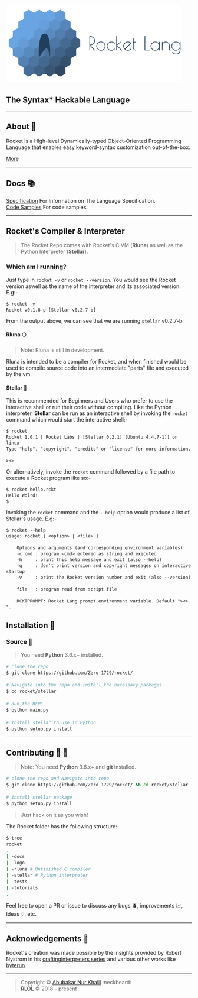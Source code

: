 # ![](logo/logo-full-with-text-large.png)

## The Syntax* Hackable Language

---

## About :book:

Rocket is a High-level Dynamically-typed Object-Oriented Programming Language that enables easy keyword-syntax customization out-of-the-box.


[More](docs/About.md)

---

## Docs :books:
[Specification](docs/Specification.md) For Information on The Language Specification.<br>
[Code Samples](https://github.com/Zero-1729/rocket/tree/master/code%20samples) For code samples.

---

## Rocket's Compiler & Interpreter

> The Rocket Repo comes with Rocket's C VM (**Rluna**) as well as the Python Interpreter (**Stellar**).

### Which am I running?

Just type in `rocket -v` or `rocket --version`. You would see the Rocket version aswell as the name of the interpreter and its associated version. E.g:-

```
$ rocket -v
Rocket v0.1.8-p [Stellar v0.2.7-b]
```

From the output above, we can see that we are running `stellar` v0.2.7-b.


#### Rluna :full_moon:

> Note: Rluna is still in development.

Rluna is intended to be a compiler for Rocket, and when finished would be used to compile source code into an intermediate "parts" file and executed by the vm.

#### Stellar :dizzy:

This is recommended for Beginners and Users who prefer to use the interactive shell or run their code without compiling. Like the Python interpreter, **Stellar** can be run as an interactive shell by invoking the `rocket` command which would start the interactive shell:-

```
$ rocket
Rocket 1.0.1 | Rocket Labs | [Stellar 0.2.1] (Ubuntu 4.4.7-1)] on linux
Type "help", "copyright", "credits" or "license" for more information.

><>
```

Or alternatively, invoke the `rocket` command followed by a file path to execute a Rocket program like so:-

```
$ rocket hello.rckt
Hello Wolrd!
$
```

Invoking the `rocket` command and the `--help` option would produce a list of Stellar's usage. E.g:-

```
$ rocket --help
usage: rocket [ <option> | <file> ]

    Options and arguments (and corresponding environment variables):
    -c cmd : program <cmd> entered as string and executed
    -h     : print this help message and exit (also --help)
    -q     : don't print version and copyright messages on interactive startup
    -v     : print the Rocket version number and exit (also --version)

    file   : program read from script file

    RCKTPROMPT: Rocket Lang prompt environment variable. Default "><> ".
```

## Installation :floppy_disk:

### Source :scroll:

> You need **Python** 3.6.x+ installed.

```sh
# clone the repo
$ git clone https://github.com/Zero-1729/rocket/

# Navigate into the repo and install the necessary packages
$ cd rocket/stellar

# Run the REPL
$ python main.py

# Install stellar to use in Python
$ python setup.py install
```

---

## Contributing :busts_in_silhouette: :wrench:

> Note: You need **Python** 3.6.x+ and **git** installed.<br>

```sh
# clone the repo and Navigate into repo
$ git clone https://github.com/Zero-1729/rocket/ && cd rocket/stellar

# install stellar package
$ python setup.py install
```

> Just hack on it as you wish!

The Rocket folder has the following structure:-

```sh
$ tree
rocket
.
| -docs
| -logo
| -rluna # Unfinished C compiler
| -stellar # Python interpreter
| -tests
| -tutorials
.
```

Feel free to open a PR or issue to discuss any bugs :beetle:, improvements :chart_with_upwards_trend:, Ideas :bulb:, etc.

---

## Acknowledgements :pushpin:


Rocket's creation was made possible by the insights provided by Robert Nystrom in his [craftinginterpreters series](https://github.com/munificent/craftinginterpreters) and various other works like [byterun](https://github.com/nedbat/byterun).

---

> Copyright &copy; [Abubakar Nur Khalil](https://github.com/Zero-1729) :neckbeard:<br>
[RLOL](https://github.com/Zero-1729/rocket/tree/master/LICENSE.md) &copy; 2018 - present
